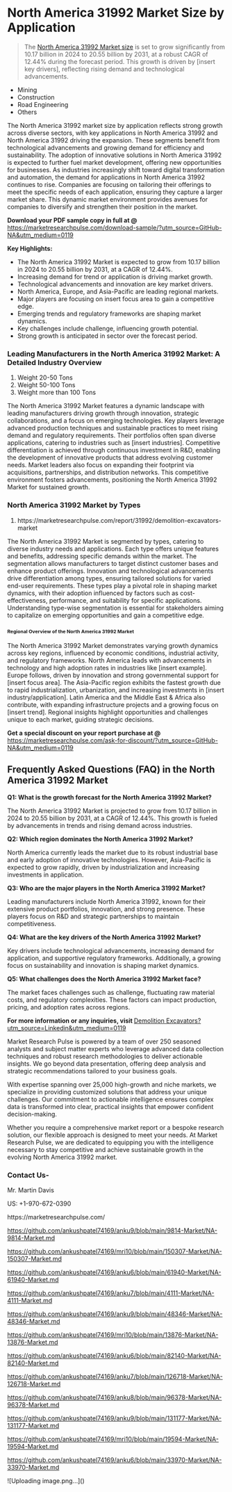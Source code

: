 <h1>North America 31992 Market&nbsp;Size by Application</h1><blockquote><p>The <a href="https://marketresearchpulse.com/download-sample/?utm_source=GitHub-NA&amp;utm_medium=0119">North America 31992 Market size</a> is set to grow significantly from 10.17 billion in 2024 to 20.55 billion by 2031, at a robust CAGR of 12.44% during the forecast period. This growth is driven by [insert key drivers], reflecting rising demand and technological advancements.</p></blockquote><ul><li>Mining <li> Construction <li> Road Engineering <li> Others</li></ul><p>The North America 31992 market size by application reflects strong growth across diverse sectors, with key applications in North America 31992 and North America 31992 driving the expansion. These segments benefit from technological advancements and growing demand for efficiency and sustainability. The adoption of innovative solutions in North America 31992 is expected to further fuel market development, offering new opportunities for businesses. As industries increasingly shift toward digital transformation and automation, the demand for applications in North America 31992 continues to rise. Companies are focusing on tailoring their offerings to meet the specific needs of each application, ensuring they capture a larger market share. This dynamic market environment provides avenues for companies to diversify and strengthen their position in the market.</p><p><strong>Download your PDF sample copy in full at @ </strong><a href="https://marketresearchpulse.com/download-sample/?utm_source=GitHub-NA&amp;utm_medium=0119">https://marketresearchpulse.com/download-sample/?utm_source=GitHub-NA&amp;utm_medium=0119</a></p><p><strong>Key Highlights: </strong></p><ul><li>The North America 31992 Market is expected to grow from 10.17 billion in 2024 to 20.55 billion by 2031, at a CAGR of 12.44%.</li><li>Increasing demand for trend or application is driving market growth.</li><li>Technological advancements and innovation are key market drivers.</li><li>North America, Europe, and Asia-Pacific are leading regional markets.</li><li>Major players are focusing on insert focus area to gain a competitive edge.</li><li>Emerging trends and regulatory frameworks are shaping market dynamics.</li><li>Key challenges include challenge, influencing growth potential.</li><li>Strong growth is anticipated in sector over the forecast period.</li></ul><h3>Leading Manufacturers in the North America 31992 Market: A Detailed Industry Overview</h3><ol><li>Weight 20-50 Tons <li> Weight 50-100 Tons <li> Weight more than 100 Tons</li></ol><div class="flex max-w-full flex-col flex-grow"><div class="min-h-8 text-message flex w-full flex-col items-end gap-2 whitespace-normal break-words [.text-message+&amp;]:mt-5" dir="auto" data-message-author-role="assistant" data-message-id="fd8432e4-4910-450d-b182-61b7bfb0a01f" data-message-model-slug="gpt-4o"><div class="flex w-full flex-col gap-1 empty:hidden first:pt-[3px]"><div class="markdown prose w-full break-words dark:prose-invert light"><p>The North America 31992 Market features a dynamic landscape with leading manufacturers driving growth through innovation, strategic collaborations, and a focus on emerging technologies. Key players leverage advanced production techniques and sustainable practices to meet rising demand and regulatory requirements. Their portfolios often span diverse applications, catering to industries such as [insert industries]. Competitive differentiation is achieved through continuous investment in R&amp;D, enabling the development of innovative products that address evolving customer needs. Market leaders also focus on expanding their footprint via acquisitions, partnerships, and distribution networks. This competitive environment fosters advancements, positioning the North America 31992 Market for sustained growth.</p></div></div></div></div><h3>North America 31992 Market by Types</h3><ol><li>https://marketresearchpulse.com/report/31992/demolition-excavators-market</li></ol><div class="flex max-w-full flex-col flex-grow"><div class="min-h-8 text-message flex w-full flex-col items-end gap-2 whitespace-normal break-words [.text-message+&amp;]:mt-5" dir="auto" data-message-author-role="assistant" data-message-id="084470be-0bb7-4664-bddf-5156b4f41249" data-message-model-slug="gpt-4o-mini"><div class="flex w-full flex-col gap-1 empty:hidden first:pt-[3px]"><div class="markdown prose w-full break-words dark:prose-invert light"><p>The North America 31992 Market is segmented by types, catering to diverse industry needs and applications. Each type offers unique features and benefits, addressing specific demands within the market. The segmentation allows manufacturers to target distinct customer bases and enhance product offerings. Innovation and technological advancements drive differentiation among types, ensuring tailored solutions for varied end-user requirements. These types play a pivotal role in shaping market dynamics, with their adoption influenced by factors such as cost-effectiveness, performance, and suitability for specific applications. Understanding type-wise segmentation is essential for stakeholders aiming to capitalize on emerging opportunities and gain a competitive edge.</p></div></div></div></div><h3><span style="font-size: 11px;">Regional Overview of the North America 31992 Market</span></h3><div class="flex max-w-full flex-col flex-grow"><div class="min-h-8 text-message flex w-full flex-col items-end gap-2 whitespace-normal break-words [.text-message+&amp;]:mt-5" dir="auto" data-message-author-role="assistant" data-message-id="e9038762-ce64-4e30-91c9-9bd413514231" data-message-model-slug="gpt-4o-mini"><div class="flex w-full flex-col gap-1 empty:hidden first:pt-[3px]"><div class="markdown prose w-full break-words dark:prose-invert light"><p>The North America 31992 Market demonstrates varying growth dynamics across key regions, influenced by economic conditions, industrial activity, and regulatory frameworks. North America leads with advancements in technology and high adoption rates in industries like [insert example]. Europe follows, driven by innovation and strong governmental support for [insert focus area]. The Asia-Pacific region exhibits the fastest growth due to rapid industrialization, urbanization, and increasing investments in [insert industry/application]. Latin America and the Middle East &amp; Africa also contribute, with expanding infrastructure projects and a growing focus on [insert trend]. Regional insights highlight opportunities and challenges unique to each market, guiding strategic decisions.</p></div></div></div></div><p><strong>Get a special discount on your report purchase at @ </strong><a href="https://marketresearchpulse.com/ask-for-discount/?utm_source=GitHub-NA&amp;utm_medium=0119">https://marketresearchpulse.com/ask-for-discount/?utm_source=GitHub-NA&amp;utm_medium=0119</a></p><h2>Frequently Asked Questions (FAQ) in the North America 31992 Market</h2><p><strong>Q1: What is the growth forecast for the North America 31992 Market?</strong></p><p>The North America 31992 Market is projected to grow from 10.17 billion in 2024 to 20.55 billion by 2031, at a CAGR of 12.44%. This growth is fueled by advancements in trends and rising demand across industries.</p><p><strong>Q2: Which region dominates the North America 31992 Market?</strong></p><p>North America currently leads the market due to its robust industrial base and early adoption of innovative technologies. However, Asia-Pacific is expected to grow rapidly, driven by industrialization and increasing investments in application.</p><p><strong>Q3: Who are the major players in the North America 31992 Market?</strong></p><p>Leading manufacturers include North America 31992, known for their extensive product portfolios, innovation, and strong presence. These players focus on R&amp;D and strategic partnerships to maintain competitiveness.</p><p><strong>Q4: What are the key drivers of the North America 31992 Market?</strong></p><p>Key drivers include technological advancements, increasing demand for application, and supportive regulatory frameworks. Additionally, a growing focus on sustainability and innovation is shaping market dynamics.</p><p><strong>Q5: What challenges does the North America 31992 Market face?</strong></p><p>The market faces challenges such as challenge, fluctuating raw material costs, and regulatory complexities. These factors can impact production, pricing, and adoption rates across regions.</p><p><strong>For more information or any inquiries, visit&nbsp;</strong><a href="Demolition Excavators?utm_source=Linkedin&utm_medium=0119">Demolition Excavators?utm_source=Linkedin&utm_medium=0119</a></p><p>Market Research Pulse is powered by a team of over 250 seasoned analysts and subject matter experts who leverage advanced data collection techniques and robust research methodologies to deliver actionable insights. We go beyond data presentation, offering deep analysis and strategic recommendations tailored to your business goals.</p><p>With expertise spanning over 25,000 high-growth and niche markets, we specialize in providing customized solutions that address your unique challenges. Our commitment to actionable intelligence ensures complex data is transformed into clear, practical insights that empower confident decision-making.</p><p>Whether you require a comprehensive market report or a bespoke research solution, our flexible approach is designed to meet your needs. At Market Research Pulse, we are dedicated to equipping you with the intelligence necessary to stay competitive and achieve sustainable growth in the evolving North America 31992 market.</p><h3><strong>Contact Us-</strong></h3><p>Mr. Martin Davis</p><p>US: +1-970-672-0390</p><p>https://marketresearchpulse.com/</p><p><a href="https://github.com/ankushpatel74169/anku9/blob/main/9814-Market/NA-9814-Market.md">https://github.com/ankushpatel74169/anku9/blob/main/9814-Market/NA-9814-Market.md</a></p><p><a href="https://github.com/ankushpatel74169/mri10/blob/main/150307-Market/NA-150307-Market.md">https://github.com/ankushpatel74169/mri10/blob/main/150307-Market/NA-150307-Market.md</a></p><p><a href="https://github.com/ankushpatel74169/anku6/blob/main/61940-Market/NA-61940-Market.md">https://github.com/ankushpatel74169/anku6/blob/main/61940-Market/NA-61940-Market.md</a></p><p><a href="https://github.com/ankushpatel74169/anku7/blob/main/4111-Market/NA-4111-Market.md">https://github.com/ankushpatel74169/anku7/blob/main/4111-Market/NA-4111-Market.md</a></p><p><a href="https://github.com/ankushpatel74169/anku9/blob/main/48346-Market/NA-48346-Market.md">https://github.com/ankushpatel74169/anku9/blob/main/48346-Market/NA-48346-Market.md</a></p><p><a href="https://github.com/ankushpatel74169/mri10/blob/main/13876-Market/NA-13876-Market.md">https://github.com/ankushpatel74169/mri10/blob/main/13876-Market/NA-13876-Market.md</a></p><p><a href="https://github.com/ankushpatel74169/anku6/blob/main/82140-Market/NA-82140-Market.md">https://github.com/ankushpatel74169/anku6/blob/main/82140-Market/NA-82140-Market.md</a></p><p><a href="https://github.com/ankushpatel74169/anku7/blob/main/126718-Market/NA-126718-Market.md">https://github.com/ankushpatel74169/anku7/blob/main/126718-Market/NA-126718-Market.md</a></p><p><a href="https://github.com/ankushpatel74169/anku8/blob/main/96378-Market/NA-96378-Market.md">https://github.com/ankushpatel74169/anku8/blob/main/96378-Market/NA-96378-Market.md</a></p><p><a href="https://github.com/ankushpatel74169/anku9/blob/main/131177-Market/NA-131177-Market.md">https://github.com/ankushpatel74169/anku9/blob/main/131177-Market/NA-131177-Market.md</a></p><p><a href="https://github.com/ankushpatel74169/mri10/blob/main/19594-Market/NA-19594-Market.md">https://github.com/ankushpatel74169/mri10/blob/main/19594-Market/NA-19594-Market.md</a></p><p><a href="https://github.com/ankushpatel74169/anku6/blob/main/33970-Market/NA-33970-Market.md">https://github.com/ankushpatel74169/anku6/blob/main/33970-Market/NA-33970-Market.md</a></p>
![Uploading image.png…]()
